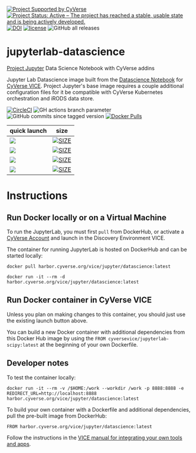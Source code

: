 [![Project Supported by CyVerse](https://de.cyverse.org/Powered-By-CyVerse-blue.svg)](https://learning.cyverse.org/projects/vice/en/latest/) [![Project Status: Active – The project has reached a stable, usable state and is being actively developed.](https://www.repostatus.org/badges/latest/active.svg)](https://www.repostatus.org/#active) [![DOI](https://zenodo.org/badge/DOI/10.5281/zenodo.4540701.svg)](https://doi.org/10.5281/zenodo.4540701)
 [![license](https://img.shields.io/badge/license-BSD3-red.svg?style=flat-square)](https://opensource.org/licenses/BSD-3-Clause) ![GitHub all releases](https://img.shields.io/github/downloads/cyverse-vice/jupyterlab-datascience/total?style=flat-square)

# jupyterlab-datascience
[Project Jupyter](https://jupyter.org/) Data Science Notebook with CyVerse addins 

Jupyter Lab Datascience image built from the [Datascience Notebook](https://hub.docker.com/r/jupyter/datascience-notebook) for [CyVerse VICE](https://cyverse-visual-interactive-computing-environment.readthedocs-hosted.com/en/latest/index.html). Project Jupyter's base image requires a couple additional configuration files for it be compatible with CyVerse Kubernetes orchestration and iRODS data store.

[![CircleCI](https://circleci.com/gh/cyverse-vice/jupyterlab-datascience.svg?style=svg)](https://circleci.com/gh/cyverse-vice/jupyterlab-datascience) ![GH actions branch parameter](https://github.com/github/docs/actions/workflows/main.yml/badge.svg?branch=main) ![GitHub commits since tagged version](https://img.shields.io/github/commits-since/cyverse-vice/jupyterlab-datascience/latest/main?style=flat-square) [![Docker Pulls](https://img.shields.io/docker/pulls/cyversevice/Datascience?color=orange&logo=docker&logoColor=white)](https://hub.docker.com/r/cyversevice/jupyterlab-datascience) 

quick launch | size | 
------------ | ---- | 
<a href="" target="_blank"><img src="https://img.shields.io/badge/Datascience-latest-orange?style=plastic&logo=jupyter"></a> | [![SIZE](https://img.shields.io/docker/image-size/cyversevice/jupyterlab-datascience/latest.svg)](https://img.shields.io/docker/image-size/cyversevice/jupyterlab-datascience/latest) |
<a href="" target="_blank"><img src="https://img.shields.io/badge/Datascience-3.0.15-orange?style=plastic&logo=jupyter"></a> | [![SIZE](https://img.shields.io/docker/image-size/cyversevice/jupyterlab-datascience/3.0.15.svg)](https://img.shields.io/docker/image-size/cyversevice/jupyterlab-datascience/3.0.15) |
<a href="" target="_blank"><img src="https://img.shields.io/badge/Datascience-3.0.5-orange?style=plastic&logo=jupyter"></a> | [![SIZE](https://img.shields.io/docker/image-size/cyversevice/jupyterlab-datascience/3.0.5.svg)](https://img.shields.io/docker/image-size/cyversevice/jupyterlab-datascience/3.0.5) |
<a href="https://de.cyverse.org/apps/de/07a2d5b2-76e2-11eb-be5f-008cfa5ae621/launch?quick-launch-id=60054c75-0e80-4169-8a9b-51cba04f756d" target="_blank"><img src="https://img.shields.io/badge/Datascience-2.2.9-orange?style=plastic&logo=jupyter"></a> | [![SIZE](https://img.shields.io/docker/image-size/cyversevice/jupyterlab-datascience/2.2.9.svg)](https://img.shields.io/docker/image-size/cyversevice/jupyterlab-datascience/2.2.9) |

# Instructions

## Run Docker locally or on a Virtual Machine

To run the JupyterLab, you must first `pull` from DockerHub, or activate a [CyVerse Account](https://user.cyverse.org/services/mine) and launch in the Discovery Environment VICE.

The container for running JupyterLab is hosted on DockerHub and can be started locally:


```
docker pull harbor.cyverse.org/vice/jupyter/datascience:latest
```

```
docker run -it --rm -d harbor.cyverse.org/vice/jupyter/datascience:latest
```

## Run Docker container in CyVerse VICE

Unless you plan on making changes to this container, you should just use the existing launch button above.

You can build a new Docker container with additional dependencies from this Docker Hub image by using the `FROM cyversevice/jupyterlab-scipy:latest` at the beginning of your own Dockerfile.

## Developer notes

To test the container locally:

```
docker run -it --rm -v /$HOME:/work --workdir /work -p 8888:8888 -e REDIRECT_URL=http://localhost:8888 harbor.cyverse.org/vice/jupyter/datascience:latest
```

To build your own container with a Dockerfile and additional dependencies, pull the pre-built image from DockerHub:

```
FROM harbor.cyverse.org/vice/jupyter/datascience:latest
```

Follow the instructions in the [VICE manual for integrating your own tools and apps](https://cyverse-visual-interactive-computing-environment.readthedocs-hosted.com/en/latest/developer_guide/building.html).
